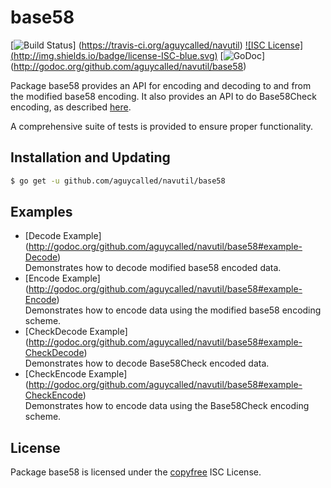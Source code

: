 base58
==========

[![Build Status](http://img.shields.io/travis/aguycalled/navutil.svg)]
(https://travis-ci.org/aguycalled/navutil) [![ISC License]
(http://img.shields.io/badge/license-ISC-blue.svg)](http://copyfree.org)
[![GoDoc](https://godoc.org/github.com/aguycalled/navutil/base58?status.png)]
(http://godoc.org/github.com/aguycalled/navutil/base58)

Package base58 provides an API for encoding and decoding to and from the
modified base58 encoding.  It also provides an API to do Base58Check encoding,
as described [here](https://en.bitcoin.it/wiki/Base58Check_encoding).

A comprehensive suite of tests is provided to ensure proper functionality.

## Installation and Updating

```bash
$ go get -u github.com/aguycalled/navutil/base58
```

## Examples

* [Decode Example]
  (http://godoc.org/github.com/aguycalled/navutil/base58#example-Decode)  
  Demonstrates how to decode modified base58 encoded data.
* [Encode Example]
  (http://godoc.org/github.com/aguycalled/navutil/base58#example-Encode)  
  Demonstrates how to encode data using the modified base58 encoding scheme.
* [CheckDecode Example]
  (http://godoc.org/github.com/aguycalled/navutil/base58#example-CheckDecode)  
  Demonstrates how to decode Base58Check encoded data.
* [CheckEncode Example]
  (http://godoc.org/github.com/aguycalled/navutil/base58#example-CheckEncode)  
  Demonstrates how to encode data using the Base58Check encoding scheme.

## License

Package base58 is licensed under the [copyfree](http://copyfree.org) ISC
License.

